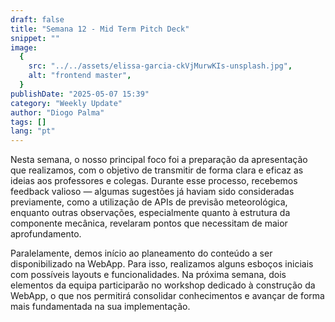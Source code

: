 ```yaml
---
draft: false
title: "Semana 12 - Mid Term Pitch Deck"
snippet: ""
image:
  {
    src: "../../assets/elissa-garcia-ckVjMurwKIs-unsplash.jpg",
    alt: "frontend master",
  }
publishDate: "2025-05-07 15:39"
category: "Weekly Update"
author: "Diogo Palma"
tags: []
lang: "pt"
---
```


Nesta semana, o nosso principal foco foi a preparação da apresentação que realizamos, com o objetivo de transmitir de forma clara e eficaz as ideias aos professores e colegas. Durante esse processo, recebemos feedback valioso — algumas sugestões já haviam sido consideradas previamente, como a utilização de APIs de previsão meteorológica, enquanto outras observações, especialmente quanto à estrutura da componente mecânica, revelaram pontos que necessitam de maior aprofundamento. 

Paralelamente, demos início ao planeamento do conteúdo a ser disponibilizado na WebApp. Para isso, realizamos alguns esboços iniciais com possíveis layouts e funcionalidades. Na próxima semana, dois elementos da equipa participarão no workshop dedicado à construção da WebApp, o que nos permitirá consolidar conhecimentos e avançar de forma mais fundamentada na sua implementação. 